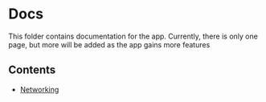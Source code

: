 
# Docs

This folder contains documentation for the app. Currently, there is only one page, but more will be added as the app gains more features

## Contents

- [Networking](NETWORK.md)
